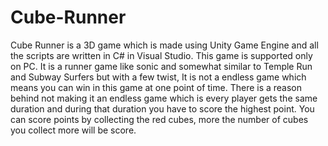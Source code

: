 # Cube-Runner
Cube Runner is a 3D game which is made using Unity Game Engine and all the scripts are written in C# in Visual Studio. 
This game is supported only on PC. It is a runner game like sonic and somewhat similar to Temple Run and Subway Surfers but with a few twist, It is not a endless game which means you can win in this game at one point of time. There is a reason behind not making it an endless game which is every player gets the same duration and during that duration you have to score the highest point.
You can score points by collecting the red cubes, more the number of cubes you collect more will be score.
